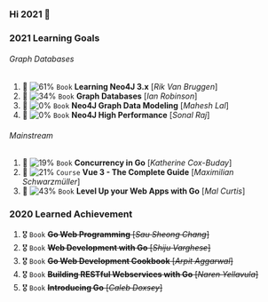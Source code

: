 ### Hi 2021 👋

### 2021 Learning Goals
###### Graph Databases
1. 🌱 ![61%](https://progress-bar.dev/252/?scale=309&title=pages&width=150&color=bacaca&suffix=) `Book` **Learning Neo4J 3.x** [_Rik Van Bruggen_]
1. 🌱 ![34%](https://progress-bar.dev/81/?scale=237&title=pages&width=150&color=bacaca&suffix=) `Book` **Graph Databases** [_Ian Robinson_]
1. 🌱 ![0%](https://progress-bar.dev/0/?scale=138&title=pages&width=150&color=bacaca&suffix=) `Book` **Neo4J Graph Data Modeling** [_Mahesh Lal_]
1. 🌱 ![0%](https://progress-bar.dev/0/?scale=192&title=pages&width=150&color=bacaca&suffix=) `Book` **Neo4J High Performance** [_Sonal Raj_]
###### Mainstream
1. 🌱 ![19%](https://progress-bar.dev/47/?scale=238&title=pages&width=150&color=bacaca&suffix=) `Book` **Concurrency in Go** [_Katherine Cox-Buday_]
1. 🌱 ![21%](https://progress-bar.dev/66/?scale=309&title=pages&width=150&color=bacaca&suffix=) `Course` **Vue 3 - The Complete Guide** [_Maximilian Schwarzmüller_]
1. 🌱 ![43%](https://progress-bar.dev/112/?scale=259&title=pages&width=150&color=bacaca&suffix=) `Book` **Level Up your Web Apps with Go** [_Mal Curtis_]

### 2020 Learned Achievement
1. 🎖️ `Book` ~~**Go Web Programming** [_Sau Sheong Chang_]~~
1. 🎖️ `Book` ~~**Web Development with Go** [_Shiju Varghese_]~~
1. 🎖️ `Book` ~~**Go Web Development Cookbook** [_Arpit Aggarwal_]~~
1. 🎖️ `Book` ~~**Building RESTful Webservices with Go** [_Naren Yellavula_]~~
1. 🎖️ `Book` ~~**Introducing Go** [_Caleb Doxsey_]~~

<!--
**huuthuan-nguyen/huuthuan-nguyen** is a ✨ _special_ ✨ repository because its `README.md` (this file) appears on your GitHub profile.

Here are some ideas to get you started:

- 🔭 I’m currently working on ...
- 🌱 I’m currently learning ...
- 👯 I’m looking to collaborate on ...
- 🤔 I’m looking for help with ...
- 💬 Ask me about ...
- 📫 How to reach me: ...
- 😄 Pronouns: ...
- ⚡ Fun fact: ...
-->
